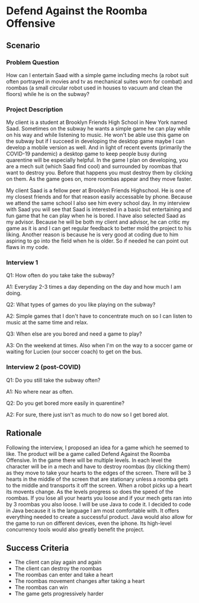 # Defend Against the Roomba Offensive

## Scenario

### Problem Question
How can I entertain Saad with a simple game including mechs (a robot suit often portrayed in movies and tv as mechanical suites worn for combat) and roombas (a small circular robot used in houses to vacuum and clean the floors) while he is on the subway?

### Project Description
My client is a student at Brooklyn Friends High School in New York named Saad. Sometimes on the subway he wants a simple game he can play while on his way and while listening to music. He won't be able use this game on the subway but if I succeed in developing the desktop game maybe I can develop a mobile version as well. And in light of recent events (primarily the COVID-19 pandemic) a desktop game to keep people busy during quarentine will be especially helpful. In the game I plan on developing, you are a mech suit (which Saad find cool) and surrounded by roombas that want to destroy you. Before that happens you must destroy them by clicking on them. As the game goes on, more roombas appear and they move faster. 

My client Saad is a fellow peer at Brooklyn Friends Highschool. He is one of my closest friends and for that reason easily accessable by phone. Because we attend the same school I also see him every school day. In my interview with Saad you will see that Saad is interested in a basic but entertaining and fun game that he can play when he is bored. I have also selected Saad as my advisor. Because he will be both my client and advisor, he can critic my game as it is and I can get regular feedback to better mold the project to his liking. Another reason is because he is very good at coding due to him aspiring to go into the field when he is older. So if needed he can point out flaws in my code. 

### Interview 1
Q1: How often do you take take the subway?

A1: Everyday 2-3 times a day depending on the day and how much I am doing.

Q2: What types of games do you like playing on the subway?

A2: Simple games that I don't have to concentrate much on so I can listen to music at the same time and relax.

Q3: When else are you bored and need a game to play?

A3: On the weekend at times. Also when I'm on the way to a soccer game or waiting for Lucien (our soccer coach) to get on the bus.

### Interview 2 (post-COVID)
Q1: Do you still take the subway often?

A1: No where near as often.

Q2: Do you get bored more easily in quarentine?

A2: For sure, there just isn't as much to do now so I get bored alot.

## Rationale
Following the interview, I proposed an idea for a game which he seemed to like. The product will be a game called Defend Against the Roomba Offensive. In the game there will be multiple levels. In each level the character will be in a mech and have to destroy roombas (by clicking them) as they move to take your hearts to the edges of the screen. There will be 3 hearts in the middle of the screen that are stationary unless a roomba gets to the middle and transports it off the screen. When a robot picks up a heart its movents change. As the levels progress so does the speed of the roombas. If you lose all your hearts you loose and if your mech gets ran into by 3 roombas you also loose. I will be use Java to code it. I decided to code in Java because it is the language I am most comfortable with. It offers everything needed to create a successful product. Java would also allow for the game to run on different devices, even the iphone. Its high-level concurrency tools would also greatly benefit the project.

## Success Criteria
- The client can play again and again
- The client can destroy the roombas
- The roombas can enter and take a heart
- The roombas movement changes after taking a heart
- The roombas can win
- The game gets progressively harder



